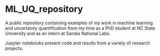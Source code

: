 # ML_UQ_repository
A public repository containing examples of my work in machine learning and uncertainty quantification from my time as a PhD student at NC State University and as an intern at Sandia National Labs. 

Jupyter notebooks present code and results from a variety of research projects.
